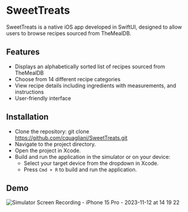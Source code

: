 # SweetTreats

SweetTreats is a native iOS app developed in SwiftUI, designed to allow users to browse recipes sourced from TheMealDB.

## Features

- Displays an alphabetically sorted list of recipes sourced from TheMealDB
- Choose from 14 different recipe categories
- View recipe details including ingredients with measurements, and instructions
- User-friendly interface

## Installation

- Clone the repository: git clone https://github.com/cquagliani/SweetTreats.git
- Navigate to the project directory.
- Open the project in Xcode.
- Build and run the application in the simulator or on your device:
  - Select your target device from the dropdown in Xcode.
  - Press `Cmd + R` to build and run the application.
    
## Demo
![Simulator Screen Recording - iPhone 15 Pro - 2023-11-12 at 14 19 22](https://github.com/cquagliani/SweetTreats/assets/69338979/abb3adce-b235-448b-8a44-43aa2c2e2744)

